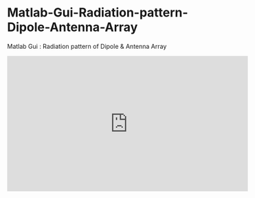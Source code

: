# Matlab-Gui-Radiation-pattern-Dipole-Antenna-Array
Matlab Gui : Radiation pattern of Dipole &amp; Antenna Array

<iframe width="560" height="315" src="https://www.youtube.com/embed/FCVu-16SsCk" title="YouTube video player" frameborder="0" allow="accelerometer; autoplay; clipboard-write; encrypted-media; gyroscope; picture-in-picture" allowfullscreen></iframe>
